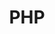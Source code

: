 ---
layout: php
title: PHP
svg: php
permalink: /php/
date_updated: "September 20, 2018"
completion_time: "120 Hours"
---